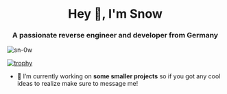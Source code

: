 <h1 align="center">Hey 👋, I'm Snow</h1>
<h3 align="center">A passionate reverse engineer and developer from Germany</h3>

<p align="left"> <img src="https://komarev.com/ghpvc/?username=sn-0w&label=Profile%20views&color=0e75b6&style=flat" alt="sn-0w" /> </p>

[![trophy](https://github-profile-trophy.vercel.app/?username=sn-0w&theme=onedark&no-bg=true)](https://github.com/sn-0w)

- 🔭 I’m currently working on **some smaller projects** so if you got any cool ideas to realize make sure to message me!
